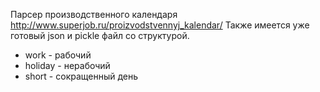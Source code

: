 Парсер  производственного календаря <http://www.superjob.ru/proizvodstvennyj_kalendar/>
Также имеется уже готовый json и pickle файл со структурой.

+ work - рабочий
+ holiday - нерабочий
+ short - сокращенный день

